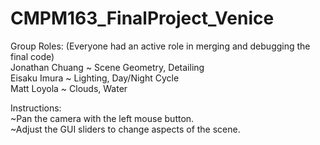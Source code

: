 # CMPM163_FinalProject_Venice

Group Roles: (Everyone had an active role in merging and debugging the final code)  
Jonathan Chuang ~ Scene Geometry, Detailing  
Eisaku Imura ~ Lighting, Day/Night Cycle  
Matt Loyola ~ Clouds, Water  


Instructions:  
~Pan the camera with the left mouse button.  
~Adjust the GUI sliders to change aspects of the scene.  
